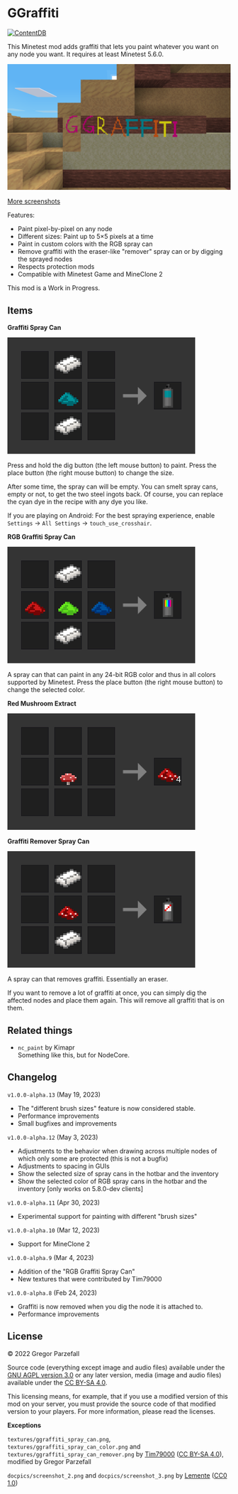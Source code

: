 # GGraffiti

[![ContentDB](https://content.minetest.net/packages/grorp/ggraffiti/shields/downloads/)](https://content.minetest.net/packages/grorp/ggraffiti/)

This Minetest mod adds graffiti that lets you paint whatever you want on any node you want. It requires at least Minetest 5.6.0.

<img src="./docpics/screenshot_1.png" style="width: 512px;" />

[More screenshots](./SCREENSHOTS.md)

Features:

- Paint pixel-by-pixel on any node
- Different sizes: Paint up to 5×5 pixels at a time
- Paint in custom colors with the RGB spray can
- Remove graffiti with the eraser-like "remover" spray can or by digging the sprayed nodes
- Respects protection mods
- Compatible with Minetest Game and MineClone 2

This mod is a Work in Progress.

## Items

**Graffiti Spray Can**

![](./docpics/recipe_spray_can_mtg.png)

Press and hold the dig button (the left mouse button) to paint. Press the place button (the right mouse button) to change the size.

After some time, the spray can will be empty. You can smelt spray cans, empty or not, to get the two steel ingots back. Of course, you can replace the cyan dye in the recipe with any dye you like.

If you are playing on Android: For the best spraying experience, enable `Settings` → `All Settings` → `touch_use_crosshair`.

**RGB Graffiti Spray Can**

![](./docpics/recipe_rgb_spray_can_mtg.png)

A spray can that can paint in any 24-bit RGB color and thus in all colors supported by Minetest. Press the place button (the right mouse button) to change the selected color.

**Red Mushroom Extract**

![](./docpics/recipe_red_mushroom_extract_mtg.png)

**Graffiti Remover Spray Can**

![](./docpics/recipe_remover_spray_can_mtg.png)

A spray can that removes graffiti. Essentially an eraser.

If you want to remove a lot of graffiti at once, you can simply dig the affected nodes and place them again. This will remove all graffiti that is on them.

## Related things

- `nc_paint` by Kimapr  
  Something like this, but for NodeCore.

## Changelog

`v1.0.0-alpha.13` (May 19, 2023)

- The "different brush sizes" feature is now considered stable.
- Performance improvements
- Small bugfixes and improvements

`v1.0.0-alpha.12` (May 3, 2023)

- Adjustments to the behavior when drawing across multiple nodes of which only some are protected (this is not a bugfix)
- Adjustments to spacing in GUIs
- Show the selected size of spray cans in the hotbar and the inventory
- Show the selected color of RGB spray cans in the hotbar and the inventory [only works on 5.8.0-dev clients]

`v1.0.0-alpha.11` (Apr 30, 2023)

- Experimental support for painting with different "brush sizes"

`v1.0.0-alpha.10` (Mar 12, 2023)

- Support for MineClone 2

`v1.0.0-alpha.9` (Mar 4, 2023)

- Addition of the "RGB Graffiti Spray Can"
- New textures that were contributed by Tim79000

`v1.0.0-alpha.8` (Feb 24, 2023)

- Graffiti is now removed when you dig the node it is attached to.
- Performance improvements

## License

© 2022 Gregor Parzefall

Source code (everything except image and audio files) available under the [GNU AGPL version 3.0](https://www.gnu.org/licenses/agpl-3.0.html) or any later version, media (image and audio files) available under the [CC BY-SA 4.0](https://creativecommons.org/licenses/by-sa/4.0/).

This licensing means, for example, that if you use a modified version of this mod on your server, you must provide the source code of that modified version to your players. For more information, please read the licenses.

**Exceptions**

`textures/ggraffiti_spray_can.png`, `textures/ggraffiti_spray_can_color.png` and `textures/ggraffiti_spray_can_remover.png` by [Tim79000](https://github.com/Tim79000) ([CC BY-SA 4.0](https://creativecommons.org/licenses/by-sa/4.0/)), modified by Gregor Parzefall

`docpics/screenshot_2.png` and `docpics/screenshot_3.png` by [Lemente](https://github.com/Lemente) ([CC0 1.0](https://creativecommons.org/publicdomain/zero/1.0/))
